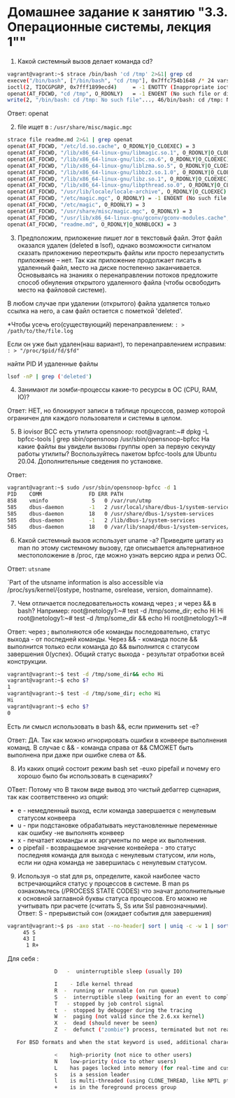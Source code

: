 # Домашнее задание к занятию "3.3. Операционные системы, лекция 1""
 
1. Какой системный вызов делает команда cd? 
```bash 
vagrant@vagrant:~$ strace /bin/bash 'cd /tmp' 2>&1| grep cd
execve("/bin/bash", ["/bin/bash", "cd /tmp"], 0x7ffc754b1648 /* 24 vars */) = 0
ioctl(2, TIOCGPGRP, 0x7fff1899ecd4)     = -1 ENOTTY (Inappropriate ioctl for device)
openat(AT_FDCWD, "cd /tmp", O_RDONLY)   = -1 ENOENT (No such file or directory)
write(2, "/bin/bash: cd /tmp: No such file"..., 46/bin/bash: cd /tmp: No such file or directory
```
Ответ: openat

2. file ищет в : `/usr/share/misc/magic.mgc`
```bash 
strace file readme.md 2>&1 | grep openat
openat(AT_FDCWD, "/etc/ld.so.cache", O_RDONLY|O_CLOEXEC) = 3
openat(AT_FDCWD, "/lib/x86_64-linux-gnu/libmagic.so.1", O_RDONLY|O_CLOEXEC) = 3
openat(AT_FDCWD, "/lib/x86_64-linux-gnu/libc.so.6", O_RDONLY|O_CLOEXEC) = 3
openat(AT_FDCWD, "/lib/x86_64-linux-gnu/liblzma.so.5", O_RDONLY|O_CLOEXEC) = 3
openat(AT_FDCWD, "/lib/x86_64-linux-gnu/libbz2.so.1.0", O_RDONLY|O_CLOEXEC) = 3
openat(AT_FDCWD, "/lib/x86_64-linux-gnu/libz.so.1", O_RDONLY|O_CLOEXEC) = 3
openat(AT_FDCWD, "/lib/x86_64-linux-gnu/libpthread.so.0", O_RDONLY|O_CLOEXEC) = 3
openat(AT_FDCWD, "/usr/lib/locale/locale-archive", O_RDONLY|O_CLOEXEC) = 3
openat(AT_FDCWD, "/etc/magic.mgc", O_RDONLY) = -1 ENOENT (No such file or directory)
openat(AT_FDCWD, "/etc/magic", O_RDONLY) = 3
openat(AT_FDCWD, "/usr/share/misc/magic.mgc", O_RDONLY) = 3
openat(AT_FDCWD, "/usr/lib/x86_64-linux-gnu/gconv/gconv-modules.cache", O_RDONLY) = 3
openat(AT_FDCWD, "readme.md", O_RDONLY|O_NONBLOCK) = 3
```

3. Предположим, приложение пишет лог в текстовый файл. Этот файл оказался удален (deleted в lsof), однако возможности сигналом сказать приложению переоткрыть файлы или просто перезапустить приложение – нет. Так как приложение продолжает писать в удаленный файл, место на диске постепенно заканчивается. Основываясь на знаниях о перенаправлении потоков предложите способ обнуления открытого удаленного файла (чтобы освободить место на файловой системе).

В любом случае при удалении (открытого) файла удаляется только ссылка на него, а сам файл остается с пометкой 'deleted'.

*Чтобы усечь его(существующий) перенаправлением:
`: > /path/to/the/file.log`

Если он уже был удален(наш вариант), то перенаправлением исправим:
`: > "/proc/$pid/fd/$fd"`

найти PID И удаленные файлы
```bash 
lsof -nP | grep ('deleted')
```

4. Занимают ли зомби-процессы какие-то ресурсы в ОС (CPU, RAM, IO)?

Ответ: НЕТ, но блокируют записи в таблице процессов, размер которой ограничен для каждого пользователя и системы в целом. 

5. В iovisor BCC есть утилита opensnoop:
root@vagrant:~# dpkg -L bpfcc-tools | grep sbin/opensnoop
/usr/sbin/opensnoop-bpfcc
На какие файлы вы увидели вызовы группы open за первую секунду работы утилиты? Воспользуйтесь пакетом bpfcc-tools для Ubuntu 20.04. Дополнительные сведения по установке.

Ответ:
```bash
vagrant@vagrant:~$ sudo /usr/sbin/opensnoop-bpfcc -d 1
PID    COMM               FD ERR PATH
858    vminfo              5   0 /var/run/utmp
585    dbus-daemon        -1   2 /usr/local/share/dbus-1/system-services
585    dbus-daemon        18   0 /usr/share/dbus-1/system-services
585    dbus-daemon        -1   2 /lib/dbus-1/system-services
585    dbus-daemon        18   0 /var/lib/snapd/dbus-1/system-services/
```

6. Какой системный вызов использует uname -a? Приведите цитату из man по этому системному вызову, где описывается альтернативное местоположение в /proc, где можно узнать версию ядра и релиз ОС.

Ответ: `utsname`

`Part of the utsname information is also accessible via /proc/sys/kernel/{ostype, hostname, osrelease,  version, domainname}. 

7. Чем отличается последовательность команд через ; и через && в bash? Например:
root@netology1:~# test -d /tmp/some_dir; echo Hi
Hi
root@netology1:~# test -d /tmp/some_dir && echo Hi
root@netology1:~#

Ответ: через ; выполняются обе команды последовательно, статус выхода - от последней команды. Через && - команда после && выполнится только если команда до && выполнится с статусом завершения 0(успех). Общий статус выхода - результат отработки всей конструкции.
```bash
vagrant@vagrant:~$ test -d /tmp/some_dir&& echo Hi
vagrant@vagrant:~$ echo $?
1
vagrant@vagrant:~$ test -d /tmp/some_dir; echo Hi
Hi
vagrant@vagrant:~$ echo $?
0
```
Есть ли смысл использовать в bash &&, если применить set -e? 

Ответ: ДА. Так как можно игнорировать ошибки в конвеере выполнения команд. В случае с && - команда справа от && СМОЖЕТ быть выполнена при даже при ошибке слева от &&. 

8. Из каких опций состоит режим bash set -euxo pipefail и почему его хорошо было бы использовать в сценариях?

ОТвет: Потому что В таком виде вывод это чистый дебаггер сценария, так как соответственно из опций: 
- e - немедленный выход, если команда завершается с ненулевым статусом конвеера
- u - при подстановке обрабатывать неустановленные переменные как ошибку -не выполнять конвеер
- x - печатает команды и их аргументы по мере их выполнения.
- o pipefail - возвращаемое значение конвейера - это статус последняя команда для выхода с ненулевым статусом, или ноль, если ни одна команда не завершилась с ненулевым статусом.

9. Используя -o stat для ps, определите, какой наиболее часто встречающийся статус у процессов в системе. В man ps ознакомьтесь (/PROCESS STATE CODES) что значат дополнительные к основной заглавной буквы статуса процессов. Его можно не учитывать при расчете (считать S, Ss или Ssl равнозначными).
Ответ:   S - прерывистый сон (ожидает события для завершения)
```bash 
vagrant@vagrant:~$ ps -axo stat --no-header| sort | uniq -c -w 1 | sort -r
     45 S
     43 I
      1 R+
```

Для себя :
```bash
               D   -  uninterruptible sleep (usually IO)

               I    - Idle kernel thread
               R  -  running or runnable (on run queue)
               S  -  interruptible sleep (waiting for an event to complete)
               T   - stopped by job control signal
               t  -  stopped by debugger during the tracing
               W  -  paging (not valid since the 2.6.xx kernel)
               X  -  dead (should never be seen)
               Z  -  defunct ("zombie") process, terminated but not reaped by its parent

   For BSD formats and when the stat keyword is used, additional characters may be displayed:

               <    high-priority (not nice to other users)
               N    low-priority (nice to other users)
               L    has pages locked into memory (for real-time and custom IO)
               s    is a session leader
               l    is multi-threaded (using CLONE_THREAD, like NPTL pthreads do)
               +    is in the foreground process group
```
